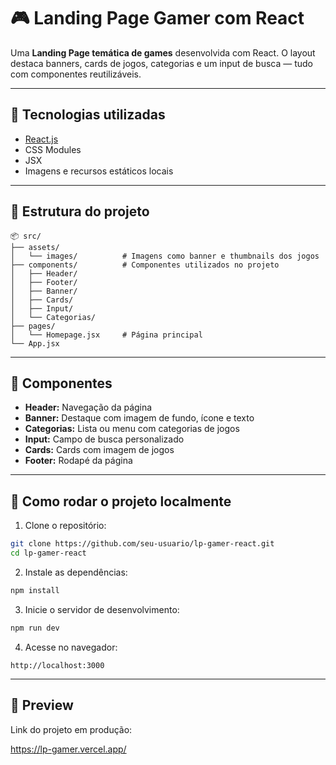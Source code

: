 # 🎮 Landing Page Gamer com React

Uma **Landing Page temática de games** desenvolvida com React. O layout destaca banners, cards de jogos, categorias e um input de busca — tudo com componentes reutilizáveis.

---

## 🧪 Tecnologias utilizadas

- [React.js](https://reactjs.org/)
- CSS Modules
- JSX
- Imagens e recursos estáticos locais

---

## 📁 Estrutura do projeto

```
📦 src/
├── assets/
│   └── images/          # Imagens como banner e thumbnails dos jogos
├── components/          # Componentes utilizados no projeto
│   ├── Header/
│   ├── Footer/
│   ├── Banner/
│   ├── Cards/
│   ├── Input/
│   └── Categorias/
├── pages/
│   └── Homepage.jsx     # Página principal
└── App.jsx
```

---

## 🧩 Componentes

- **Header:** Navegação da página
- **Banner:** Destaque com imagem de fundo, ícone e texto
- **Categorias:** Lista ou menu com categorias de jogos
- **Input:** Campo de busca personalizado
- **Cards:** Cards com imagem de jogos
- **Footer:** Rodapé da página

---

## 🚀 Como rodar o projeto localmente

1. Clone o repositório:

```bash
git clone https://github.com/seu-usuario/lp-gamer-react.git
cd lp-gamer-react
```

2. Instale as dependências:

```bash
npm install
```

3. Inicie o servidor de desenvolvimento:

```bash
npm run dev
```

4. Acesse no navegador:

```
http://localhost:3000
```

---

## 📸 Preview

Link do projeto em produção:

https://lp-gamer.vercel.app/

